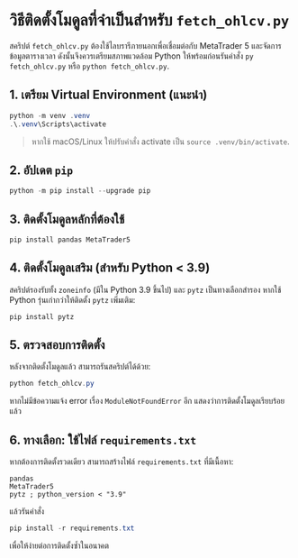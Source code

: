 # วิธีติดตั้งโมดูลที่จำเป็นสำหรับ `fetch_ohlcv.py`

สคริปต์ `fetch_ohlcv.py` ต้องใช้ไลบรารีภายนอกเพื่อเชื่อมต่อกับ MetaTrader 5 และจัดการข้อมูลตารางเวลา ดังนั้นจึงควรเตรียมสภาพแวดล้อม Python ให้พร้อมก่อนรันคำสั่ง `py fetch_ohlcv.py` หรือ `python fetch_ohlcv.py`.

## 1. เตรียม Virtual Environment (แนะนำ)

```powershell
python -m venv .venv
.\.venv\Scripts\activate
```

> หากใช้ macOS/Linux ให้ปรับคำสั่ง activate เป็น `source .venv/bin/activate`.

## 2. อัปเดต `pip`

```powershell
python -m pip install --upgrade pip
```

## 3. ติดตั้งโมดูลหลักที่ต้องใช้

```powershell
pip install pandas MetaTrader5
```

## 4. ติดตั้งโมดูลเสริม (สำหรับ Python < 3.9)

สคริปต์รองรับทั้ง `zoneinfo` (มีใน Python 3.9 ขึ้นไป) และ `pytz` เป็นทางเลือกสำรอง หากใช้ Python รุ่นเก่ากว่าให้ติดตั้ง `pytz` เพิ่มเติม:

```powershell
pip install pytz
```

## 5. ตรวจสอบการติดตั้ง

หลังจากติดตั้งโมดูลแล้ว สามารถรันสคริปต์ได้ด้วย:

```powershell
python fetch_ohlcv.py
```

หากไม่มีข้อความแจ้ง error เรื่อง `ModuleNotFoundError` อีก แสดงว่าการติดตั้งโมดูลเรียบร้อยแล้ว

## 6. ทางเลือก: ใช้ไฟล์ `requirements.txt`

หากต้องการติดตั้งรวดเดียว สามารถสร้างไฟล์ `requirements.txt` ที่มีเนื้อหา:

```
pandas
MetaTrader5
pytz ; python_version < "3.9"
```

แล้วรันคำสั่ง

```powershell
pip install -r requirements.txt
```

เพื่อให้ง่ายต่อการติดตั้งซ้ำในอนาคต
